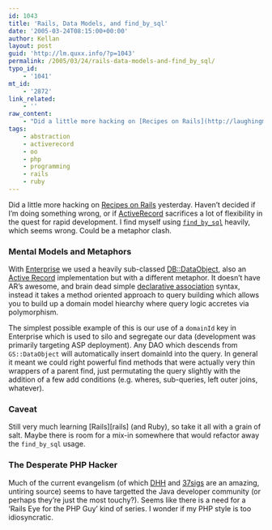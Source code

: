 ```yaml
---
id: 1043
title: 'Rails, Data Models, and find_by_sql'
date: '2005-03-24T08:15:00+00:00'
author: Kellan
layout: post
guid: 'http://lm.quxx.info/?p=1043'
permalink: /2005/03/24/rails-data-models-and-find_by_sql/
typo_id:
    - '1041'
mt_id:
    - '2872'
link_related:
    - ''
raw_content:
    - "Did a little more hacking on [Recipes on Rails](http://laughingmeme.org/archives/002842.html#002842) yesterday.  Haven\\'t decided if I\\'m doing something wrong, or if [ActiveRecord](http://ar.rubyonrails.org/) sacrifices a lot of flexibility in the quest for rapid development. I find myself using [`find_by_sql`](http://ar.rubyonrails.org/classes/ActiveRecord/Base.html#M000216) heavily, which seems wrong.  Could be a metaphor clash.\r\n\r\n### Mental Models and Metaphors\r\nWith [Enterprise](http://blog.groundspring.org/gs/2004/10/enterprise_our_.html) we used a heavily sub-classed [DB::DataObject](http://pear.php.net/package/DB_DataObject), also an [Active Record](http://www.martinfowler.com/eaaCatalog/activeRecord.html) implementation but with a different metaphor.  It doesn\\'t have AR\\'s awesome, and brain dead simple [declarative association](http://ar.rubyonrails.org/classes/ActiveRecord/Associations/ClassMethods.html) syntax, instead it takes a method oriented approach to query building which allows you to build up a domain model hiearchy where query logic accretes via polymorphism.\r\n\r\nThe simplest possible example of this is our use of a `domainId` key in Enterprise which is used to silo and segregate our data (development was primarily targeting ASP deployment).  Any DAO which descends from `GS::DataObject` will automatically insert domainId into the query.  In general it meant we could right powerful find methods that were actually very thin wrappers of a parent find, just permutating the query slightly with the addition of a few add conditions (e.g. wheres, sub-queries, left outer joins, whatever).\r\n\r\n### Caveat\r\nStill very much learning [Rails][rails] (and Ruby), so take it all with a grain of salt.  Maybe there is room for a mix-in somewhere that would refactor away the `find_by_sql` usage. \r\n\r\n### The Desperate PHP Hacker\r\nMuch of the current evangelism (of which [DHH](http://www.loudthinking.com/) and [37sigs](http://37signals.com) are an amazing, untiring source) seems to have targetted the Java developer community (or perhaps they\\'re just the most touchy?).  Seems like there is a need for a \\'Rails Eye for the PHP Guy\\' kind of series.  I wonder if my PHP style is too idiosyncratic.\r\n\r\n[rails]: http://rubyonrails.com"
tags:
    - abstraction
    - activerecord
    - oo
    - php
    - programming
    - rails
    - ruby
---
```


Did a little more hacking on [Recipes on Rails](http://laughingmeme.org/archives/002842.html#002842) yesterday. Haven’t decided if I’m doing something wrong, or if [ActiveRecord](http://ar.rubyonrails.org/) sacrifices a lot of flexibility in the quest for rapid development. I find myself using [`find_by_sql`](http://ar.rubyonrails.org/classes/ActiveRecord/Base.html#M000216) heavily, which seems wrong. Could be a metaphor clash.

### Mental Models and Metaphors

With [Enterprise](http://blog.groundspring.org/gs/2004/10/enterprise*our*.html) we used a heavily sub-classed [DB::DataObject](http://pear.php.net/package/DB\_DataObject), also an [Active Record](http://www.martinfowler.com/eaaCatalog/activeRecord.html) implementation but with a different metaphor. It doesn’t have AR’s awesome, and brain dead simple [declarative association](http://ar.rubyonrails.org/classes/ActiveRecord/Associations/ClassMethods.html) syntax, instead it takes a method oriented approach to query building which allows you to build up a domain model hiearchy where query logic accretes via polymorphism.

The simplest possible example of this is our use of a `domainId` key in Enterprise which is used to silo and segregate our data (development was primarily targeting ASP deployment). Any DAO which descends from `GS::DataObject` will automatically insert domainId into the query. In general it meant we could right powerful find methods that were actually very thin wrappers of a parent find, just permutating the query slightly with the addition of a few add conditions (e.g. wheres, sub-queries, left outer joins, whatever).

### Caveat

Still very much learning [Rails][rails] (and Ruby), so take it all with a grain of salt. Maybe there is room for a mix-in somewhere that would refactor away the `find_by_sql` usage.

### The Desperate PHP Hacker

Much of the current evangelism (of which [DHH](http://www.loudthinking.com/) and [37sigs](http://37signals.com) are an amazing, untiring source) seems to have targetted the Java developer community (or perhaps they’re just the most touchy?). Seems like there is a need for a ‘Rails Eye for the PHP Guy’ kind of series. I wonder if my PHP style is too idiosyncratic.